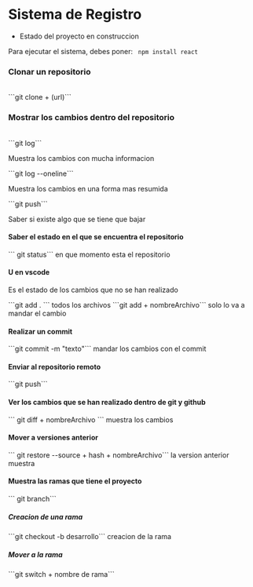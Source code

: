 <h1> Sistema de Registro </h1>

- Estado del proyecto en construccion 

Para ejecutar el sistema, debes poner:
``` npm install react```

<h3>Clonar un repositorio</h3><br>
  ```git clone + (url)```

<h3>Mostrar los cambios dentro del repositorio</h3><br>
  ```git log``` <p> Muestra los cambios con mucha informacion</p>
  ```git log --oneline``` <p> Muestra los cambios en una forma mas resumida </p>
  ```git push``` <p>Saber si existe algo que se tiene que bajar</p>

<h4> Saber el estado en el que se encuentra el repositorio</h4>
    ``` git status``` en que momento esta el repositorio
    
<h4> U en vscode</h4>
  <p> Es el estado de los cambios que no se han realizado </p>
  ```git add . ``` todos los archivos
  ```git add + nombreArchivo``` solo lo va a mandar el cambio

<h4>Realizar un commit</h4>
  ```git commit -m "texto"``` mandar los cambios con el commit

<h4> Enviar al repositorio remoto</h4>
  ```git push```

<h4> Ver los cambios que se han realizado dentro de git y github </h4>
   ``` git diff + nombreArchivo ``` muestra los cambios 

<h4> Mover a versiones anterior</h4>
    ``` git restore --source + hash + nombreArchivo``` la version anterior muestra 

<h4> Muestra las ramas que tiene el proyecto</h4>
    ``` git branch```

  <h5> Creacion de una rama</h5>
    ```git checkout -b desarrollo``` creacion de la rama 

  <h5> Mover a la rama </h5>
    ```git switch + nombre de rama```

